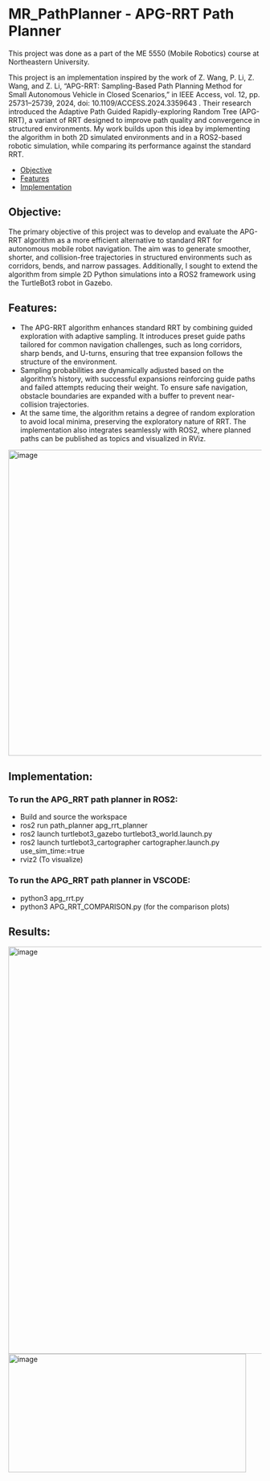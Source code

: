# MR_PathPlanner - APG-RRT Path Planner
This project was done as a part of the ME 5550 (Mobile Robotics) course at Northeastern University.

This project is an implementation inspired by the work of Z. Wang, P. Li, Z. Wang, and Z. Li, “APG-RRT: Sampling-Based Path Planning Method for Small Autonomous Vehicle in Closed Scenarios,” in IEEE Access, vol. 12, pp. 25731–25739, 2024, doi: 10.1109/ACCESS.2024.3359643
. Their research introduced the Adaptive Path Guided Rapidly-exploring Random Tree (APG-RRT), a variant of RRT designed to improve path quality and convergence in structured environments. My work builds upon this idea by implementing the algorithm in both 2D simulated environments and in a ROS2-based robotic simulation, while comparing its performance against the standard RRT.


* [Objective](#Objective)
* [Features](#Features)
* [Implementation](#Implementation)

## Objective:

The primary objective of this project was to develop and evaluate the APG-RRT algorithm as a more efficient alternative to standard RRT for autonomous mobile robot navigation. The aim was to generate smoother, shorter, and collision-free trajectories in structured environments such as corridors, bends, and narrow passages. Additionally, I sought to extend the algorithm from simple 2D Python simulations into a ROS2 framework using the TurtleBot3 robot in Gazebo.

## Features:
- The APG-RRT algorithm enhances standard RRT by combining guided exploration with adaptive sampling. It introduces preset guide paths tailored for common navigation challenges, such as long corridors, sharp bends, and U-turns, ensuring that tree expansion follows the structure of the environment.
- Sampling probabilities are dynamically adjusted based on the algorithm’s history, with successful expansions reinforcing guide paths and failed attempts reducing their weight. To ensure safe navigation, obstacle boundaries are expanded with a buffer to prevent near-collision trajectories.
- At the same time, the algorithm retains a degree of random exploration to avoid local minima, preserving the exploratory nature of RRT. The implementation also integrates seamlessly with ROS2, where planned paths can be published as topics and visualized in RViz.

<img width="675" height="609" alt="image" src="https://github.com/user-attachments/assets/91f4d641-3cbe-4b3a-b119-ecfb2b17036b" />

## Implementation:
### To run the APG_RRT path planner in ROS2:
- Build and source the workspace
- ros2 run path_planner apg_rrt_planner
- ros2 launch turtlebot3_gazebo turtlebot3_world.launch.py
- ros2 launch turtlebot3_cartographer cartographer.launch.py use_sim_time:=true
- rviz2 (To visualize)

### To run the APG_RRT path planner in VSCODE:
- python3 apg_rrt.py
- python3 APG_RRT_COMPARISON.py (for the comparison plots)

## Results:

<img width="743" height="811" alt="image" src="https://github.com/user-attachments/assets/6b1a0beb-51d6-42a2-8f73-314f5bd32861" />

<img width="473" height="236" alt="image" src="https://github.com/user-attachments/assets/e5571c6f-d2e3-43cb-a05b-b7dcbf93e2d9" />


